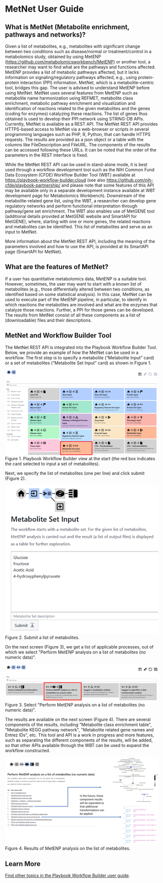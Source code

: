 # MetNet User Guide

## What is MetNet (Metabolite enrichment, pathways and networks)?
Given a list of metabolites, e.g., metabolites with significant change between two conditions such as disease/normal or treatment/control in a metabolomics study, obtained by using MetENP (https://github.com/metabolomicsworkbench/MetENP) or another tool, a researcher may want to find what are the pathways and functions affected. MetENP provides a list of metabolic pathways affected, but it lacks information on signaling/regulatory pathways affected, e.g., using protein-protein interaction (PPI) information. MetNet, which is a metabolite-centric tool, bridges this gap. The user is advised to understand MetENP before using MetNet. MetNet uses several features from MetENP such as metabolite name harmonization using REFMET, metabolite class enrichment, metabolic pathway enrichment and visualization and identification of reactions related to the given metabolites and the genes (coding for enzymes) catalyzing these reactions. The list of genes thus obtained is used to develop their PPI network using STRING-DB APIs. Currently, MetNet is available as a REST API. The MetNet REST API provides HTTPS-based access to MetNet via a web-browser or scripts in several programming languages such as PHP, R, Python, that can handle HTTPS requests. The results are provided as a json object or a table with the columns like FileDescription and FileURL. The components of the results can be accessed following these URLs. It can be noted that the order of the parameters in the REST interface is fixed.

While the MetNet REST API can be used in stand-alone mode, it is best used through a workflow development tool such as the NIH Common Fund Data Ecosystem (CFDE) Workflow Builder Tool (WBT) available at https://playbook-workflow-builder.cloud  (see also https://github.com/nih-cfde/playbook-partnership/ and please note that some features of this API may be available only in a separate development instance available at WBT development page for Metabolomics Workbench). Downstream of the metabolite-related gene list, using the WBT, a researcher can develop gene regulatory networks and perform functional interpretation through pathway/gene set enrichment. The WBT also enables use of MetGENE tool (additional details provided at MetGENE website and SmartAPI for MetGENE), where, starting with one or more genes, the related reactions and metabolites can be identified. This list of metabolites and serve as an input to MetNet.

More information about the MetNet REST API, including the meaning of the parameters involved and how to use the API, is provided at its SmartAPI page (SmartAPI for MetNet).

## What are the features of MetNet?
If a user has quantitative metabolomics data, MetENP is a suitable tool. However, sometimes, the user may want to start with a known list of metabolites (e.g., those differentially altered between two conditions, as identified based on some statistical analysis). In this case, MetNet can be used to execute part of the MetENP pipeline, in particular, to identify in which reactions the metabolites are involved and what are the enzymes that catalyze those reactions. Further, a PPI for those genes can be developed. The results from MetNet consist of all these components as a list of (downloadable) files and their descriptions. 

## MetNet and Workflow Builder Tool
The MetNet REST API is integrated into the Playbook Workflow Builder Tool. Below, we provide an example of how the MetNet can be used in a workflow. The first step is to specify a metabolite (“Metabolite Input” card) or a set of metabolites (“Metabolite Set Input” card) as shown in Figure 1. 

![Playbook Workflow builder initial view, select the card to input a set of metabolites](./figures/metnet/fig1-metset-input.png)
Figure 1. Playbook Workflow Builder view at the start (the red box indicates the card selected to input a set of metabolites).

Next, we specify the list of metabolites (one per line) and click submit (Figure 2).

![Submit a list of metabolites](./figures/metnet/fig2-metset-submit.png)
Figure 2. Submit a list of metabolites.

On the next screen (Figure 3), we get a list of applicable processes, out of which we select "Perform MetENP analysis on a list of metabolites (no numeric data)".

![Select Perform MetENP analysis on a list of metabolites (no numeric data)](./figures/metnet/fig3-metnet.png)
Figure 3. Select "Perform MetENP analysis on a list of metabolites (no numeric data)".

The results are available on the next screen (Figure 4). There are several components of the results, including "Metabolite class enrichment table", "Metabolite KEGG pathway network", "Metabolite related gene names and Entrez IDs", etc. This tool and API is a work in progress and more features, such as separating the different components of the results, will be added, so that other APIs available through the WBT can be used to expand the workflow constructed.

![Results of MetNet analysis as a list of text/json/pdf files](./figures/metnet/fig4-metnet-results.png)
Figure 4. Results of MetENP analysis on the list of metabolites.

## Learn More

[Find other topics in the Playbook Workflow Builder user guide](./index.md).
